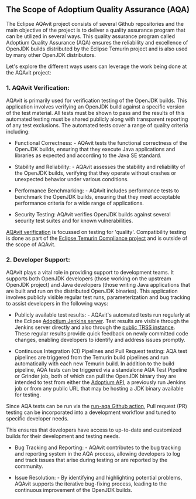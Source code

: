 ## The Scope of Adoptium Quality Assurance (AQA)

The Eclipse AQAvit project consists of several Github repositories and the main objective of the project is to deliver a quality assurance program that can be utilized in several ways.  This quality assurance program called Adoptium Quality Assurance (AQA) ensures the reliability and excellence of OpenJDK builds distributed by the Eclipse Temurin project and is also used by many other OpenJDK distributors.

Let's explore the different ways users can leverage the work being done at the AQAvit project:

### 1. AQAvit Verification:
AQAvit is primarily used for verification testing of the OpenJDK builds. This application involves verifying an OpenJDK build against a specific version of the test material.  All tests must be shown to pass and the results of this automated testing must be shared publicly along with transparent reporting of any test exclusions.  The automated tests cover a range of quality criteria including:

- Functional Correctness: - AQAvit tests the functional correctness of the OpenJDK builds, ensuring that they execute Java applications and libraries as expected and according to the Java SE standard.

- Stability and Reliability: - AQAvit assesses the stability and reliability of the OpenJDK builds, verifying that they operate without crashes or unexpected behavior under various conditions.

- Performance Benchmarking: - AQAvit includes performance tests to benchmark the OpenJDK builds, ensuring that they meet acceptable performance criteria for a wide range of applications.

- Security Testing: AQAvit verifies OpenJDK builds against several security test suites and for known vulnerabilities.

[AQAvit verification](https://adoptium.net/docs/aqavit-verification/) is focussed on testing for 'quality'.  Compatibility testing is done as part of the [Eclipse Temurin Compliance project](https://projects.eclipse.org/projects/adoptium.temurin-compliance) and is outside of the scope of AQAvit.

### 2. Developer Support:
AQAvit plays a vital role in providing support to development teams.  It supports both OpenJDK developers (those working on the upstream OpenJDK project) and Java developers (those writing Java applications that are built and run on the distributed OpenJDK binaries). This application involves publicly visible regular test runs, parameterization and bug tracking to assist developers in the following ways:

- Publicly available test results: - AQAvit's automated tests run regularly at the Eclipse [Adoptium Jenkins server](https://ci.adoptium.net/).
 Test results are visible through the Jenkins server directly and also through the [public TRSS instance](https://trss.adoptium.net/).  These regular results provide quick feedback on newly committed code changes, enabling developers to identify and address issues promptly.

- Continuous Integration (CI) Pipelines and Pull Request testing: AQA test pipelines are triggered from the Temurin build pipelines and run automatically with each new Temurin build.  In addition to the build pipeline, AQA tests can be triggered via a standalone AQA Test Pipeline or Grinder job, both of which can pull the OpenJDK binary they are intended to test from either the [Adoptium API](https://api.adoptium.net/), a previously run Jenkins job or from any public URL that may be hosting a JDK binary available for testing.

Since AQA tests can be run via the [run-aqa Github action](https://github.com/adoptium/run-aqa), Pull request (PR) testing can be incorporated into a development workflow and tuned to specific developer needs.

This ensures that developers have access to up-to-date and customized builds for their development and testing needs.

- Bug Tracking and Reporting: - AQAvit contributes to the bug tracking and reporting system in the AQA process, allowing developers to log and track issues that arise during testing or are reported by the community.

- Issue Resolution: - By identifying and highlighting potential problems, AQAvit supports the iterative bug-fixing process, leading to the continuous improvement of the OpenJDK builds.

